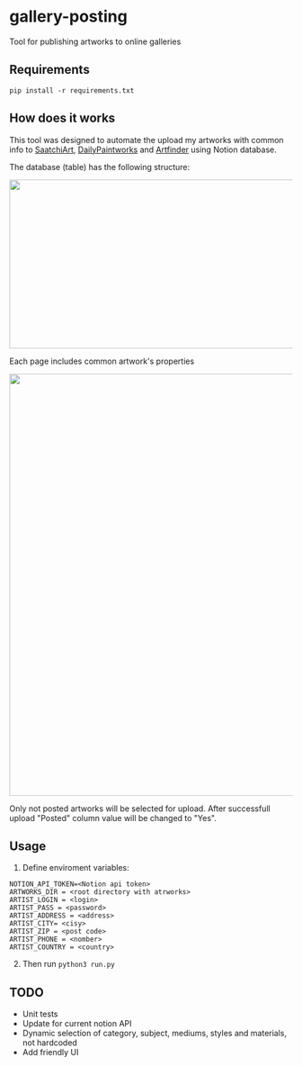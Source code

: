 # gallery-posting
Tool for publishing artworks to online galleries

## Requirements

 `pip install -r requirements.txt`

## How does it works

This tool was designed to automate the upload my artworks with common info to [SaatchiArt](https://www.saatchiart.com/), [DailyPaintworks](https://www.dailypaintworks.com/) and [Artfinder](https://www.artfinder.com/#/)
using Notion database.

The database (table) has the following structure:

<img src="https://user-images.githubusercontent.com/62947325/217303497-a3da9eab-c521-4580-9f4a-7597f7235516.png" width="600" height="300">

Each page includes common artwork's properties

<img src="https://user-images.githubusercontent.com/62947325/217301913-b7c0dab7-2688-4c9e-b92f-dd571c061fe1.png" width="800" height="750">

Only not posted artworks will be selected for upload. After successfull upload "Posted" column value will be changed to "Yes".

## Usage

1. Define enviroment variables:

```
NOTION_API_TOKEN=<Notion api token>
ARTWORKS_DIR = <root directory with atrworks>
ARTIST_LOGIN = <login>
ARTIST_PASS = <password>
ARTIST_ADDRESS = <address>
ARTIST_CITY= <cisy>
ARTIST_ZIP = <post code>
ARTIST_PHONE = <nomber>
ARTIST_COUNTRY = <country>
```

2. Then run
`python3 run.py`

## TODO
* Unit tests
* Update for current notion API
* Dynamic selection of category, subject, mediums, styles and materials, not hardcoded
* Add friendly UI
